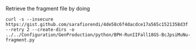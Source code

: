 Retrieve the fragment file by doing
```
curl -s --insecure https://gist.github.com/sarafiorendi/4de58c6f4dacdce17a565c1521358d3f  --retry 2 --create-dirs -o ../../Configuration/GenProduction/python/BPH-RunIIFall18GS-BcJpsiMuNu-fragment.py
```

